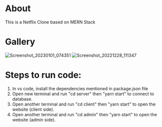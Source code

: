 # About
This is a Netflix Clone based on MERN Stack

# Gallery
![Screenshot_20230101_074351](https://user-images.githubusercontent.com/99349913/235306384-53b59e20-dbe7-4248-a0f0-97cb14d08eb2.png)
![Screenshot_20221228_111347](https://user-images.githubusercontent.com/99349913/235306389-7bf2380c-3a1e-41ab-b6ad-3aca2c5c1656.png)



# Steps to run code:
1. In vs code, install the dependencies mentioned in package.json file
2. Open new terminal and run "cd server" then "yarn start" to connect to database.
3. Open another terminal and run "cd client" then "yarn start" to open the website (client side).
4. Open another terminal and run "cd admin" then "yarn start" to open the website (admin side).
